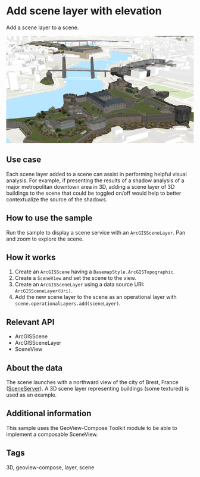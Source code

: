 # Add scene layer with elevation

Add a scene layer to a scene.

![Image of scene layer](add-scene-layer-with-elevation.png)

## Use case

Each scene layer added to a scene can assist in performing helpful visual analysis. For example, if presenting the results of a shadow analysis of a major metropolitan downtown area in 3D, adding a scene layer of 3D buildings to the scene that could be toggled on/off would help to better contextualize the source of the shadows.

## How to use the sample

Run the sample to display a scene service with an `ArcGISSceneLayer`. Pan and zoom to explore the scene.

## How it works

1. Create an `ArcGISScene` having a `BasemapStyle.ArcGISTopographic`.
2. Create a `SceneView` and set the scene to the view.
3. Create an `ArcGISSceneLayer` using a data source URI: `ArcGISSceneLayer(Uri)`.
4. Add the new scene layer to the scene as an operational layer with `scene.operationalLayers.add(sceneLayer)`.

## Relevant API

* ArcGISScene
* ArcGISSceneLayer
* SceneView

## About the data

The scene launches with a northward view of the city of Brest, France ([SceneServer](https://tiles.arcgis.com/tiles/P3ePLMYs2RVChkJx/arcgis/rest/services/Buildings_Brest/SceneServer)). A 3D scene layer representing buildings (some textured) is used as an example.

## Additional information

This sample uses the GeoView-Compose Toolkit module to be able to implement a composable SceneView.

## Tags

3D, geoview-compose, layer, scene

